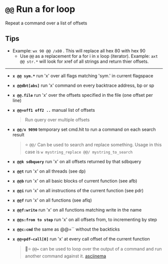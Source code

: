 <!-- TITLE: @@ Run A For Loop -->
#  `@@` Run a for loop

Repeat a command over a list of offsets

## **Tips**
  - Example: `wx 90 @@ /x80` . This will replace all hex 80 with hex 90
	- Use `@@` as a replacement for a for i in x loop (iterator). Example: `axt @@ str.*` will look for xref of all strings and return thier offsets.
---
- **`x @@ sym.*`** run 'x' over all flags matching 'sym.' in current flagspace
- **`x @@dbt[abs]`** run 'x' command on every backtrace address, bp or sp
- **`x @@.file`** run 'x' over the offsets specified in the file (one offset per line)
- **`x @@=off1 off2 ..`** manual list of offsets

  > Run query over multiple offsets

- **`x @@/x 9090`** temporary set cmd.hit to run a command on each search result
	> ⭐ `@@/` Can be used to search and replace something. Usage in this case is `w mystring_replace @@/ mystring_to_search`
- **`x @@k sdbquery`** run 'x' on all offsets returned by that sdbquery
- **`x @@t`** run 'x' on all threads (see dp)
- **`x @@b`** run 'x' on all basic blocks of current function (see afb)
- **`x @@i`** run 'x' on all instructions of the current function (see pdr)
- **`x @@f`** run 'x' on all functions (see aflq)
- **`x @@f:write`** run 'x' on all functions matching write in the name
- **`x @@s:from to step`** run 'x' on all offsets from, to incrementing by step
- **`x @@c:cmd`** the same as @@=`` without the backticks
- **`x @@=pdf~call[0]`** run 'x' at every call offset of the current function
	> 🚀⭐ `@@=` can be used to loop over the output of a command and run another command against it. [asciinema](https://asciinema.org/a/1Qj5SAUKbwA7lEzxsYCx6BKaL)



<p hidden>search and replace</p>